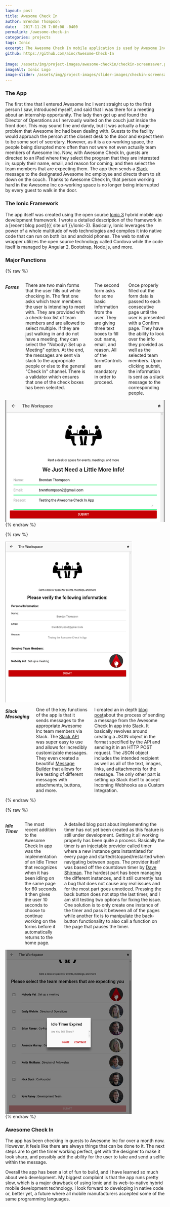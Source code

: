 ```yaml
---
layout: post
title: Awesome Check In
author: Brendan Thompson
date:   2017-11-26 7:00:00 -0400
permalink: /awesome-check-in
categories: projects
tags: Ionic
excerpt: The Awesome Check In mobile application is used by Awesome Inc to check in their guests and alert the appropriate team members
github: https://github.com/ainc/Awesome-Check-In

image: /assets/img/project-images/awesome-checkin/checkin-screensaver.png
imageAlt: Ionic Logo
image-slider: /assets/img/project-images/slider-images/checkin-screensaver-slider.png
---
```


### The App

The first time that I entered Awesome Inc I went straight up to the first person I saw, introduced myself, and said that I was there for a meeting about an internship opportunity. The lady then got up and found the Director of Operations as I nervously waited on the couch just inside the front door. This may sound fine and dandy, but it was actually a huge problem that Awesome Inc had been dealing with. Guests to the facility would approach the person at the closest desk to the door and expect them to be some sort of secretary. However, as it is a co-working space, the people being disrupted more often than not were not even actually team members of Awesome Inc. Now, with Awesome Check In, guests are directed to an iPad where they select the program that they are interested in; supply their name, email, and reason for coming; and then select the team members that are expecting them. The app then sends a [Slack](slack.com) message to the designated Awesome Inc employee and directs them to sit down on the couch. Thanks to Awesome Check In, that person working hard in the Awesome Inc co-working space is no longer being interrupted by every guest to walk in the door.

### The Ionic Framework

The app itself was created using the open source [Ionic 3](https://ionicframework.com) hybrid mobile app development framework. I wrote a detailed description of the framework in a [recent blog post]({{ site.url }}/ionic-3). Basically, Ionic leverages the power of a whole multitude of web technologies and compiles it into native code that can run on both ios and android phones. The web to native wrapper utilizes the open source technology called Cordova while the code itself is managed by Angular 2, Bootstrap, Node.js, and more.

### Major Functions

{% raw %}
<div class="row">
	<div class="six columns">
		<h5>Forms</h5>
		<p>There are two main forms that the user fills out while checking in. The first one asks which team members the user is intending to meet with. They are provided with a check-box list of team members and are allowed to select multiple. If they are just walking in and do not have a meeting, they can select the "Nobody: Set up a Meeting" option. At the end, the messages are sent via slack to the appropriate people or else to the general "Check In" channel. There is a validator which ensures that one of the check boxes has been selected.</p>
		<p>The second form asks for some basic information from the user. They are giving three text boxes to fill out: name, email, and reason. All of the formControls are mandatory in order to proceed.</p>
		<p>Once properly filled out the form data is passed to each consecutive page until the user is presented with a Confirm page. They have the ability to look over the info they provided as well as the selected team members. Upon clicking submit, the information is sent as a slack message to the corresponding people.</p>
	</div>
	<div class="six columns">
		<img src="/assets/img/project-images/awesome-checkin/checkin-userinfo.png" alt="User Info Form">
		<!-- ![User Info Form]({{ site.url }}/assets/img/project-images/awesome-checkin/checkin-userinfo.png) -->
	</div>
</div>
{% endraw %}

{% raw %}
<div class="row">
	<div class="six columns">
		<img src="/assets/img/project-images/awesome-checkin/checkin-confirm.png" alt="Confirm Page">
		<!-- ![Confirm Page]({{ site.url }}/assets/img/project-images/awesome-checkin/checkin-confirm.png) -->
	</div>
	<div class="six columns">
		<h5>Slack Messaging</h5>
		<p>	One of the key functions of the app is that it sends messages to the appropriate Awesome Inc team members via Slack. The <a href="https://api.slack.com" target="blank">Slack API</a> was super easy to use and allows for incredibly customizable messages. They even created a beautiful <a href="https://api.slack.com/docs/messages/builder" target="blank">Message Builder</a> that allows for live testing of different messages with attachments, buttons, and more.</p>
		<p> I created an in depth <a href="/integrating-slack">blog post</a>about the process of sending a message from the Awesome Check In app into Slack. It basically revolves around creating a JSON object in the format specified by the API and sending it in an HTTP POST request. The JSON object includes the intended recipient as well as all of the text, images, links, and attachments for the message. The only other part is setting up Slack itself to accept Incoming Webhooks as a Custom Integration.</p>
	</div>
</div>
{% endraw %}

{% raw %}
<div class="row">
	<div class="six columns">
		<h5>Idle Timer</h5>
		<p>The most recent addition to the Awesome Check In app was the implementation of an Idle Timer that recognizes when it has been idling on the same page for 60 seconds. It then gives the user 10 seconds to choose to continue working on the forms before it automatically returns to the home page.</p>
		<p> A detailed blog post about implementing the timer has not yet been created as this feature is still under development. Getting it all working properly has been quite a process. Basically the timer is an injectable provider called timer where a new instance gets instantiated for every page and started/stopped/restarted when navigating between pages. The provider itself was based off the countdown timer by <a href="http://www.codingandclimbing.co.uk/blog/ionic-2-simple-countdown-timer" target="blank">Dave Shirman</a>. The hardest part has been managing the different instances, and it still currently has a bug that does not cause any real issues and for the most part goes unnoticed. Pressing the back button does not stop the last timer, and I am still testing two options for fixing the issue. One solution is to only create one instance of the timer and pass it between all of the pages while another fix is to manipulate the back-button functionality to also call a function on the page that pauses the timer.</p>
	</div>
	<div class="six columns">
		<img src="/assets/img/project-images/awesome-checkin/checkin-idle.png" alt="Confirm Page">
		<!-- ![Idle Timer]({{ site.url }}/assets/img/project-images/awesome-checkin/checkin-idle.png)-->
	</div>
</div>
{% endraw %}

### Awesome Check In

The app has been checking in guests to Awesome Inc for over a month now. However, it feels like there are always things that can be done to it. The next steps are to get the timer working perfect, get with the designer to make it look sharp, and possibly add the ability for the user to take and send a selfie within the message.

Overall the app has been a lot of fun to build, and I have learned so much about web development. My biggest complaint is that the app runs pretty slow, which is a major drawback of using Ionic and its web-to-native hybrid mobile development technology. I look forward to developing in native code or, better yet, a future where all mobile manufacturers accepted some of the same programming languages.
